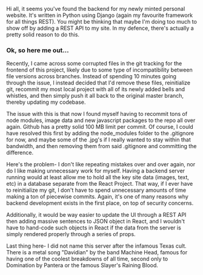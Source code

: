 Hi all, it seems you've found the backend for my newly minted personal website.
It's written in Python using Django (again my favourite framework for all things REST).
You might be thinking that maybe I'm doing too much to show off by adding a REST API to my
site. In my defence, there's actually a pretty solid reason to do this.

### Ok, so here me out...

Recently, I came across some corrupted files in the git tracking for the frontend of this project, 
likely due to some type of incompatibility between file versions across branches. 
Instead of spending 10 minutes going through the issue, I instead decided that I'd remove these files,
reinitialize git, recommit my most local project with all of its newly added bells and whistles, and then simply push it all back to the original master branch, thereby updating my codebase.

The issue with this is that now I found myself having to recommit tons of node modules, image data and new javascript packages to the repo all over again. Github has a pretty solid 100 MB limit per commit.
Of course, I could have resolved this first by adding the node_modules folder to the .gitignore for now, and maybe some of the .jpg's if I really wanted to stay within that bandwidth, and then removing them from said .gitignore and committing the difference.

Here's the problem- I don't like repeating mistakes over and over again, nor do I like making unnecessary work for myself. Having a backend server running would at least allow me to hold all the key site data (images, text, etc) in a database separate from the React Project. That way, if I ever 
have to reinitialize my git, I don't have to spend unnecessary amounts of time making a ton of piecewise commits. Again, it's one of many reasons why backend development exists in the first place, on top of security concerns.

Additionally, it would be way easier to update the UI through a REST API then adding massive sentences to JSON object in React, and I wouldn't have to hand-code such objects in React if the data from the server is simply rendered properly through a series of props. 

Last thing here- I did not name this server after the infamous Texas cult. There is a metal song "Davidian" by the band Machine Head, famous for having one of the coolest breakdowns of all time, 
second only to Domination by Pantera or the famous Slayer's Raining Blood. 